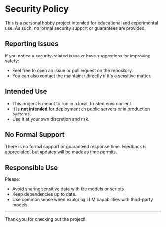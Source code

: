 # Security Policy

This is a personal hobby project intended for educational and experimental use. As such, no formal security support or guarantees are provided.

## Reporting Issues

If you notice a security-related issue or have suggestions for improving safety:

- Feel free to open an issue or pull request on the repository.
- You can also contact the maintainer directly if it's a sensitive matter.

## Intended Use

- This project is meant to run in a local, trusted environment.
- It is **not intended** for deployment on public servers or in production systems.
- Use it at your own discretion and risk.

## No Formal Support

There is no formal support or guaranteed response time. Feedback is appreciated, but updates will be made as time permits.

## Responsible Use

Please:
- Avoid sharing sensitive data with the models or scripts.
- Keep dependencies up to date.
- Use common sense when exploring LLM capabilities with third-party models.

---

Thank you for checking out the project!
